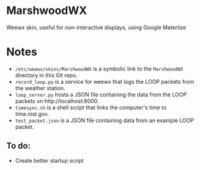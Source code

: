 # MarshwoodWX
Weewx skin, useful for non-interactive displays, using Google Materlize

# Notes
 * `/etc/weewx/skins/MarshwoodWX` is a symbolic link to the `MarshwoodWX` directory in this Git repo.
 * `record_loop.py` is a service for weewx that logs the LOOP packets from the weather station.
 * `loop_server.py` hosts a JSON file containing the data from the LOOP packets on http://localhost:8000.
 * `timesync.sh` is a shell script that links the computer's time to time.nist.gov.
 * `test_packet.json` is a JSON file containing data from an example LOOP packet.

## To do:
 * Create better startup script
